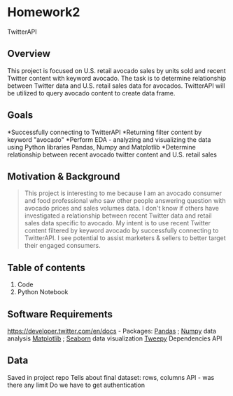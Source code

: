 # Homework2
TwitterAPI 
## Overview
This project is focused on U.S. retail avocado sales by units sold and recent Twitter content with keyword avocado.
The task is to determine relationship between Twitter data and U.S. retail sales data for avocados.
TwitterAPI will be utilized to query avocado content to create data frame.
## Goals
*Successfully connecting to TwitterAPI
*Returning filter content by keyword "avocado"
*Perform EDA - analyzing and visualizing the data using Python libraries Pandas, Numpy and Matplotlib
*Determine relationship between recent avocado twitter content and U.S. retail sales
## Motivation & Background
>This project is interesting to me because I am an avocado consumer and food professional who saw other people answering question with avocado prices and sales volumes data. I don't know if others have investigated a relationship between recent Twitter data and retail sales data specific to avocado. My intent is to use recent Twitter content filtered by keyword avocado by successfully connecting to TwitterAPI. I see potential to assist marketers & sellers to better target their engaged consumers.
## Table of contents
1. Code
2. Python Notebook
## Software Requirements
https://developer.twitter.com/en/docs  - 
Packages: 
	[Pandas](https://pandas.pydata.org/) ; [Numpy](https://numpy.org/) data analysis
	[Matplotlib](https://matplotlib.org/) ; [Seaborn](https://seaborn.pydata.org/ )  data visualization
	[Tweepy](https://www.tweepy.org/)
	Dependencies API

## Data
Saved in project repo
Tells about final dataset: rows, columns
API - was there any limit
Do we have to get authentication
